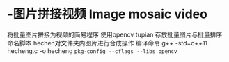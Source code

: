 # -图片拼接视频  Image mosaic video 
将批量图片拼接为视频的简易程序 使用opencv
tupian 存放批量图片与批量排序命名脚本
hechen对文件夹内图片进行合成操作
编译命令 g++ -std=c++11 hecheng.c  -o hecheng `pkg-config --cflags --libs opencv`
